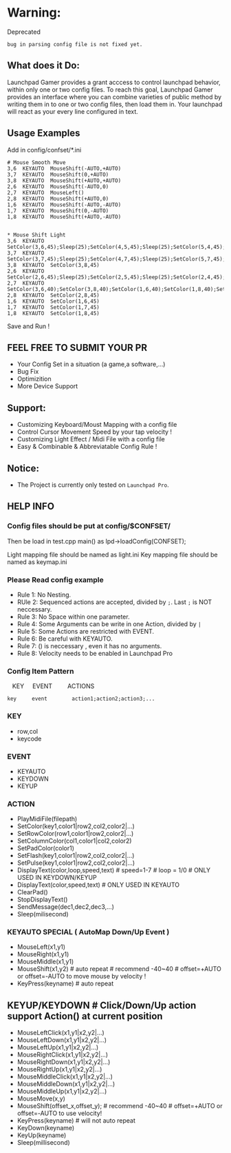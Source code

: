 # Warning:
Deprecated

`bug in parsing config file is not fixed yet.`


## What does it Do:
Launchpad Gamer provides a grant acccess to control launchpad behavior, within only one or two config files.
To reach this goal, Launchpad Gamer provides an interface where you can combine varieties of public method by writing them in to one or two config files, then load them in. Your launchpad will react as your every line configured in text.


## Usage Examples
Add in config/confset/*.ini
```
# Mouse Smooth Move
3,6  KEYAUTO  MouseShift(-AUTO,+AUTO)
3,7  KEYAUTO  MouseShift(0,+AUTO)
3,8  KEYAUTO  MouseShift(+AUTO,+AUTO)
2,6  KEYAUTO  MouseShift(-AUTO,0)
2,7  KEYAUTO  MouseLeft()
2,8  KEYAUTO  MouseShift(+AUTO,0)
1,6  KEYAUTO  MouseShift(-AUTO,-AUTO)
1,7  KEYAUTO  MouseShift(0,-AUTO)
1,8  KEYAUTO  MouseShift(+AUTO,-AUTO)


* Mouse Shift Light
3,6  KEYAUTO  SetColor(3,6,45);Sleep(25);SetColor(4,5,45);Sleep(25);SetColor(5,4,45);Sleep(25);SetColor(6,3,45);Sleep(25);SetColor(7,2,45);Sleep(25);SetColor(8,1,45)
3,7  KEYAUTO  SetColor(3,7,45);Sleep(25);SetColor(4,7,45);Sleep(25);SetColor(5,7,45);Sleep(25);SetColor(6,7,45);Sleep(25);SetColor(7,7,45);Sleep(25);SetColor(8,7,45)
3,8  KEYAUTO  SetColor(3,8,45)
2,6  KEYAUTO  SetColor(2,6,45);Sleep(25);SetColor(2,5,45);Sleep(25);SetColor(2,4,45);Sleep(25);SetColor(2,3,45);Sleep(25);SetColor(2,2,45);Sleep(25);SetColor(2,1,45)
2,7  KEYAUTO  SetColor(3,6,40);SetColor(3,8,40);SetColor(1,6,40);SetColor(1,8,40);SetRowColor(2,45);SetColumnColor(7,45);
2,8  KEYAUTO  SetColor(2,8,45)
1,6  KEYAUTO  SetColor(1,6,45)
1,7  KEYAUTO  SetColor(1,7,45)
1,8  KEYAUTO  SetColor(1,8,45)
```
Save and Run !

## FEEL FREE TO SUBMIT YOUR PR
* Your Config Set in a situation (a game,a software,...)
* Bug Fix
* Optimizition
* More Device Support

## Support:
* Customizing Keyboard/Moust Mapping with a config file
* Control Cursor Movement Speed by your tap velocity !
* Customizing Light Effect / Midi File with a config file
* Easy & Combinable & Abbreviatable  Config Rule !


## Notice:
* The Project is currently only tested on `Launchpad Pro`.


## HELP INFO

### Config files should be put at config/$CONFSET/
Then be load in test.cpp main() as lpd->loadConfig(CONFSET);

Light mapping file should be named as light.ini
Key mapping file should be named as keymap.ini

### Please Read config example

* Rule 1: No Nesting. 
* RUle 2: Sequenced actions are accepted, divided by `;`. Last `;` is NOT neccessary.
* Rule 3: No Space within one parameter.
* Rule 4: Some Arguments can be write in one Action, divided by `|`
* Rule 5: Some Actions are restricted with EVENT.
* Rule 6: Be careful with KEYAUTO.
* Rule 7: () is neccessary , even it has no arguments.
* Rule 8: Velocity needs to be enabled in Launchpad Pro


### Config Item Pattern

    KEY       EVENT           ACTIONS
    
    key     event        action1;action2;action3;...

### KEY
* row,col
* keycode

### EVENT
* KEYAUTO
* KEYDOWN
* KEYUP


### ACTION
* PlayMidiFile(filepath)
* SetColor(key1,color1|row2,col2,color2|...)
* SetRowColor(row1,color1|row2,color2|...)
* SetColumnColor(col1,color1|col2,color2)
* SetPadColor(color1)
* SetFlash(key1,color1|row2,col2,color2|...)
* SetPulse(key1,color1|row2,col2,color2|...)
* DisplayText(color,loop,speed,text)         # speed=1-7  # loop = 1/0  # ONLY USED IN KEYDOWN/KEYUP
* DisplayText(color,speed,text)              # ONLY USED IN KEYAUTO
* ClearPad()
* StopDisplayText()
* SendMessage(dec1,dec2,dec3,...)
* Sleep(milisecond)

### KEYAUTO SPECIAL    ( AutoMap Down/Up Event )
* MouseLeft(x1,y1)
* MouseRight(x1,y1)
* MouseMiddle(x1,y1)
* MouseShift(x1,y2)      # auto repeat    # recommend  -40~40   # offset=+AUTO or offset=-AUTO to move mouse by velocity !
* KeyPress(keyname)     # auto repeat

## KEYUP/KEYDOWN       # Click/Down/Up action support Action() at current position
* MouseLeftClick(x1,y1|x2,y2|...)
* MouseLeftDown(x1,y1|x2,y2|...)
* MouseLeftUp(x1,y1|x2,y2|...)
* MouseRightClick(x1,y1|x2,y2|...)
* MouseRightDown(x1,y1|x2,y2|...)
* MouseRightUp(x1,y1|x2,y2|...)
* MouseMiddleClick(x1,y1|x2,y2|...)
* MouseMiddleDown(x1,y1|x2,y2|...)
* MouseMiddleUp(x1,y1|x2,y2|...)
* MouseMove(x,y)
* MouseShift(offset_x,offset_y);    # recommend  -40~40   # offset=+AUTO or offset=-AUTO to use velocity!
* KeyPress(keyname)                # will not auto repeat 
* KeyDown(keyname)
* KeyUp(keyname)
* Sleep(millisecond)

